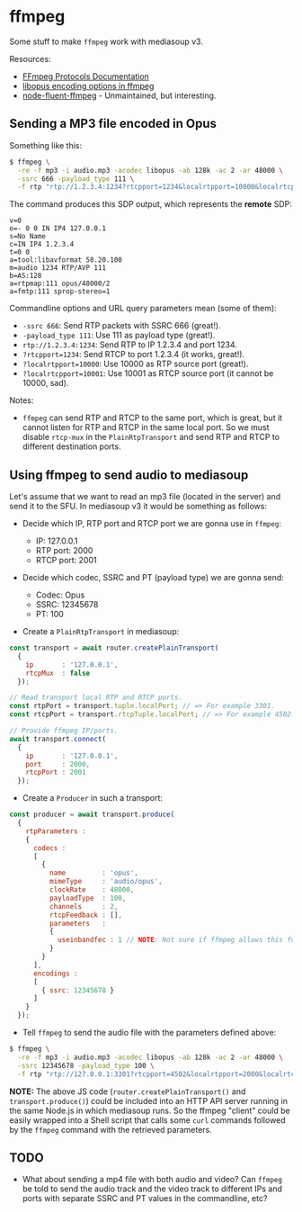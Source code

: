 # ffmpeg

Some stuff to make `ffmpeg` work with mediasoup v3.

Resources:

* [FFmpeg Protocols Documentation](https://ffmpeg.org/ffmpeg-protocols.html)
* [libopus encoding options in ffmpeg](http://ffmpeg.org/ffmpeg-codecs.html#libopus-1)
* [node-fluent-ffmpeg](https://github.com/fluent-ffmpeg/node-fluent-ffmpeg) - Unmaintained, but interesting.


## Sending a MP3 file encoded in Opus

Something like this:

```bash
$ ffmpeg \
  -re -f mp3 -i audio.mp3 -acodec libopus -ab 128k -ac 2 -ar 48000 \
  -ssrc 666 -payload_type 111 \
  -f rtp "rtp://1.2.3.4:1234?rtcpport=1234&localrtpport=10000&localrtcpport=10001"
```

The command produces this SDP output, which represents the **remote** SDP:

```
v=0
o=- 0 0 IN IP4 127.0.0.1
s=No Name
c=IN IP4 1.2.3.4
t=0 0
a=tool:libavformat 58.20.100
m=audio 1234 RTP/AVP 111
b=AS:128
a=rtpmap:111 opus/48000/2
a=fmtp:111 sprop-stereo=1
```

Commandline options and URL query parameters mean (some of them):

* `-ssrc 666`: Send RTP packets with SSRC 666 (great!).
* `-payload_type 111`: Use 111 as payload type (great!).
* `rtp://1.2.3.4:1234`:  Send RTP to IP 1.2.3.4 and port 1234.
* `?rtcpport=1234`: Send RTCP to port 1.2.3.4 (it works, great!).
* `?localrtpport=10000`: Use 10000 as RTP source port (great!).
* `?localrtcpport=10001`: Use 10001 as RTCP source port (it cannot be 10000, sad).

Notes:

* `ffmpeg` can send RTP and RTCP to the same port, which is great, but it cannot listen for RTP and RTCP in the same local port. So we must disable `rtcp-mux` in the `PlainRtpTransport` and send RTP and RTCP to different destination ports.


## Using ffmpeg to send audio to mediasoup

Let's assume that we want to read an mp3 file (located in the server) and send it to the SFU. In mediasoup v3 it would be something as follows:

* Decide which IP, RTP port and RTCP port we are gonna use in `ffmpeg`:
  - IP: 127.0.0.1
  - RTP port: 2000
  - RTCP port: 2001

* Decide which codec, SSRC and PT (payload type) we are gonna send:
  - Codec: Opus
  - SSRC: 12345678
  - PT: 100

* Create a `PlainRtpTransport` in mediasoup:

```js
const transport = await router.createPlainTransport(
  { 
    ip       : '127.0.0.1',
    rtcpMux  : false
  });

// Read transport local RTP and RTCP ports.
const rtpPort = transport.tuple.localPort; // => For example 3301.
const rtcpPort = transport.rtcpTuple.localPort; // => For example 4502.

// Provide ffmpeg IP/ports.
await transport.connect(
  {
    ip       : '127.0.0.1',
    port     : 2000, 
    rtcpPort : 2001
  });
```

* Create a `Producer` in such a transport:

```js
const producer = await transport.produce(
  {
    rtpParameters :
    {
      codecs :
      [
        {
          name         : 'opus',
          mimeType     : 'audio/opus',
          clockRate    : 48000,
          payloadType  : 100,
          channels     : 2,
          rtcpFeedback : [],
          parameters   :
          {
            useinbandfec : 1 // NOTE: Not sure if ffmpeg allows this for Opus.
          }
        }
      ],
      encodings :
      [
        { ssrc: 12345678 }
      ]
    }
  });
```

* Tell `ffmpeg` to send the audio file with the parameters defined above:

```bash
$ ffmpeg \
  -re -f mp3 -i audio.mp3 -acodec libopus -ab 128k -ac 2 -ar 48000 \
  -ssrc 12345678 -payload_type 100 \
  -f rtp "rtp://127.0.0.1:3301?rtcpport=4502&localrtpport=2000&localrtcpport=2001"
```

**NOTE:** The above JS code (`router.createPlainTransport()` and `transport.produce()`) could be included into an HTTP API server running in the same Node.js in which mediasoup runs. So the ffmpeg "client" could be easily wrapped into a Shell script that calls some `curl` commands followed by the `ffmpeg` command with the retrieved parameters.


## TODO

* What about sending a mp4 file with both audio and video? Can `ffmpeg` be told to send the audio track and the video track to different IPs and ports with separate SSRC and PT values in the commandline, etc?
